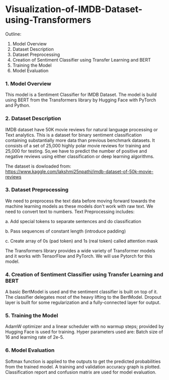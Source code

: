 # Visualization-of-IMDB-Dataset-using-Transformers
Outline:
1. Model Overview
2. Dataset Description
3. Dataset Preprocessing
4. Creation of Sentiment Classifier using Transfer Learning and BERT
5. Training the Model
6. Model Evaluation

### 1. Model Overview
This model is a Sentiment Classifier for IMDB Dataset. The model is build using BERT from the Transformers library by Hugging Face with PyTorch and Python.

### 2. Dataset Description
IMDB dataset have 50K movie reviews for natural language processing or Text analytics. This is a dataset for binary sentiment classification containing substantially more data than previous benchmark datasets. It consists of a set of 25,000 highly polar movie reviews for training and 25,000 for testing. So,we have to predict the number of positive and negative reviews using either classification or deep learning algorithms.

The dataset is dowloaded from: https://www.kaggle.com/lakshmi25npathi/imdb-dataset-of-50k-movie-reviews

### 3. Dataset Preprocessing
We need to preprocess the text data before moving forward towards the machine learning models as these models don't work with raw text. We need to convert text to numbers. Text Preprocessing includes:

a. Add special tokens to separate sentences and do classification

b. Pass sequences of constant length (introduce padding)

c. Create array of 0s (pad token) and 1s (real token) called attention mask

The Transformers library provides a wide variety of Transformer models and it works with TensorFlow and PyTorch. We will use Pytorch for this model.

### 4. Creation of Sentiment Classifier using Transfer Learning and BERT
A basic BertModel is used and the sentiment classifier is built on top of it. The classifier delegates most of the heavy lifting to the BertModel. Dropout layer is built for some regularization and a fully-connected layer for output.

### 5. Training the Model
AdamW optimizer and a linear scheduler with no warmup steps; provided by Hugging Face is used for training. Hyper parameters used are: Batch size of 16 and learning rate of 2e-5.

### 6. Model Evaluation
Softmax function is applied to the outputs to get the predicted probabilities from the trained model.
A training and validation accuracy graph is plotted. Classification report and confusion matrix are used for model evaluation.
